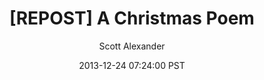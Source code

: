 ---
layout: podcast
title: "[REPOST] A Christmas Poem"
author: Scott Alexander
description: https://slatestarcodex.com/2013/12/24/repost-a-christmas-poem/
date: 2013-12-24 07:24:00 PST
length: 662701
duration: 166
guid: repost-a-christmas-poem
---